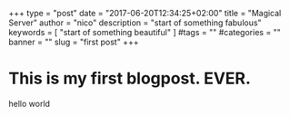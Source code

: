 +++
type = "post"
date = "2017-06-20T12:34:25+02:00"
title = "Magical  Server"
author = "nico"
description = "start of something fabulous"
keywords = [ "start of something beautiful" ]
#tags = ""
#categories = ""
banner = ""
slug = "first post"
+++
# This is my first blogpost. EVER.

hello world
